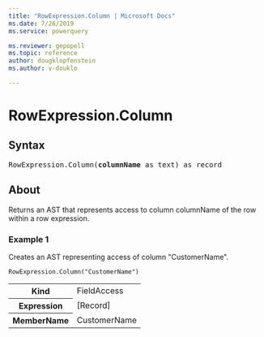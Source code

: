 ```yaml
---
title: "RowExpression.Column | Microsoft Docs"
ms.date: 7/26/2019
ms.service: powerquery

ms.reviewer: gepopell
ms.topic: reference
author: dougklopfenstein
ms.author: v-douklo

---
```

# RowExpression.Column

## Syntax

<pre>
RowExpression.Column(<b>columnName</b> as text) as record
</pre>
  
## About  
Returns an AST that represents access to column columnName of the row within a row expression.  
  
### Example 1  
Creates an AST representing access of column "CustomerName".  
  
```powerquery-m
RowExpression.Column("CustomerName")  
```  

<table> <tr> <th>Kind</th> <td>FieldAccess</td> </tr> <tr> <th>Expression</th> <td>[Record]</td> </tr> <tr> <th>MemberName</th> <td>CustomerName</td> </tr> </table>
